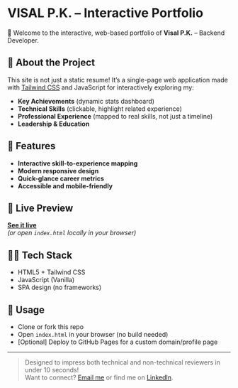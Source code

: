# VISAL P.K. – Interactive Portfolio

👋 Welcome to the interactive, web-based portfolio of **Visal P.K.** – Backend Developer.

## 🚀 About the Project

This site is not just a static resume! It’s a single-page web application made with [Tailwind CSS](https://tailwindcss.com/) and JavaScript for interactively exploring my:
- **Key Achievements** (dynamic stats dashboard)
- **Technical Skills** (clickable, highlight related experience)
- **Professional Experience** (mapped to real skills, not just a timeline)
- **Leadership & Education**

## 🌟 Features

- **Interactive skill-to-experience mapping**
- **Modern responsive design**
- **Quick-glance career metrics**
- **Accessible and mobile-friendly**

## 📌 Live Preview

**[See it live](https://visalkasinathan.github.io/visalpk-portfolio/)**  
*(or open `index.html` locally in your browser)*

## 👨‍💻 Tech Stack

- HTML5 + Tailwind CSS
- JavaScript (Vanilla)
- SPA design (no frameworks)

## 📝 Usage

- Clone or fork this repo
- Open `index.html` in your browser (no build needed)
- [Optional] Deploy to GitHub Pages for a custom domain/profile page

---

> Designed to impress both technical and non-technical reviewers in under 10 seconds!  
> Want to connect? [Email me](mailto:visalkasinathan@gmail.com) or find me on [LinkedIn](https://www.linkedin.com/in/visal-pk).